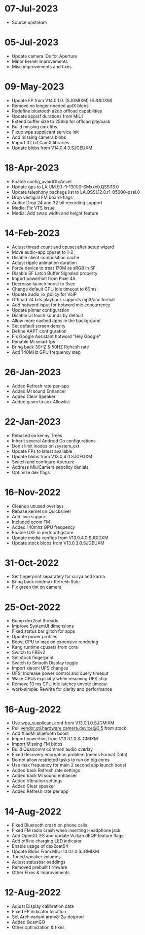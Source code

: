 # 07-Jul-2023
- Source upstream

# 05-Jul-2023
- Update camera IDs for Aperture
- Minor kernel improvements
- Misc improvements and fixes

# 09-May-2023
- Update FP from V14.0.1.0. (SJGMIXM) (SJGIDXM)
- Remove no longer needed aptX blobs
- Redefine bluetooth a2dp offload capabilities
- Update app/sf durations from MIUI
- Extend buffer size to 256kb for offload playback
- Build missing omx libs
- Fixup wpa supplicant service init
- Add missing camera blobs
- Import 32 bit CamX libraries
- Update blobs from V14.0.4.0.SJGEUXM

# 18-Apr-2023
- Enable config_avoidGfxAccel
- Update gps to LA.UM.9.1.r1-13000-SMxxx0.QSSI13.0
- Update telephony package list to LA.QSSI.12.0.r1-05600-qssi.0
- Drop vestigial FM board-flags
- Audio: Drop 24 and 32 bit recording support
- Media: Fix VTS issue.
- Media: Add swap width and height feature

# 14-Feb-2023
- Adjust thread count and cpuset after setup wizard
- Move audio-app cpuset to 1-2
- Disable client composition cache
- Adjust ripple animation duration
- Force device to treat 170M as sRGB in SF
- Disable SF Latch Buffer Signaled property
- Import powerhint from Pixel 4A
- Decrease launch boost to 3sec
- Change default GPU idle timeout to 60ms
- Update audio_io_policy for VoIP
- Offload 24 bits playback supports mp3/aac format
- Add hotword input for hotword mic concurrency
- Update pinner configuration
- Disable UI touch sounds by default
- Allow more cached apps in the background
- Set default screen density
- Define AAPT configuration
- Fix Google Assistant hotword "Hey Google"
- Renable Mi smart fps
- Bring back 30HZ & 50HZ Refresh rate
- Add 140MHz GPU frequency step

# 26-Jan-2023
- Added Refresh rate per-app
- Added Mi sound Enhancer
- Added Clear Speaker
- Added gcam to aux Allowlist

# 22-Jan-2023
- Rebased on kenny Trees
- Inherit several Android Go configurations
- Don't limit inodes on /system_ext
- Update FPs to latest available
- Update blobs from V13.0.4.0.SJGEUXM
- Switch and configure Aperture
- Address MiuiCamera sepolicy denials
- Optimize dex flags

# 16-Nov-2022
- Cleanup unused overlays
- Rebase kernel on Quicksilver
- Add llvm support
- Included qcom FM
- Added 140mhz GPU frequency
- Enable UXE in perfconfigstore 
- Update media configs from V13.0.4.0.SJGIDXM
- Update stock blobs from V13.0.3.0.SJGEUXM

# 31-Oct-2022
- Set fingerprint separately for surya and karna
- Bring back min/max Refresh Rate
- Fix green tint on camera

# 25-Oct-2022
- Bump dex2oat threads
- Improve SystemUI dimensions
- Fixed status bar glitch for apps
- Update power profiles
- Boost GPU to max on expensive rendering
- Kang runtime cpusets from coral
- Switch to FBEv2
- Set stock fingerprint
- Switch to Smooth Display toggle
- Import xiaomi UFS changes
- UFS: Increase power control and query timeout
- Wake CPUs explicitly when resuming UFS chip
- Remove 10 ms CPU idle latency unvote timeout
- work-simple: Rewrite for clarity and performance

# 16-Aug-2022
- Use wpa_supplicant.conf from V13.0.1.0.SJGMIXM
- Pull vendor.qti.hardware.camera.device@3.5 from stock
- Add XiaoMi bluetooth boost
- Import powerhint from V13.0.1.0.SJGMIXM
- Import Missing FM blobs
- Build Qualcomm common audio overlay
- Fixed Recovery encryption problem (needs Format Data)
- Do not allow restricted tasks to run on big cores
- Use max frequency for main 2 second app launch boost
- Added back Refresh rate settings
- Added back Mi sound enhancer
- Added Vibration settings
- Added Clear speaker
- Added Refresh rate per app

# 14-Aug-2022
- Fixed Bluetooth crash on phone calls
- Fixed FM radio crash when inserting Headphone jack
- Add OpenGL ES and update Vulkan dEQP feature flags
- Add offline charging LED indicator
- Enable usage of dex2oat64
- Update Blobs From MIUI 13.0.1.0 SJGMIXM
- Tuned speaker volumes
- Adjust statusbar paddings
- Removed prebuilt firmware
- Other Fixes & Improvements

# 12-Aug-2022
- Adjust Display calibration data 
- Fixed FP indicator location 
- Set Arch variant armv8-2a-dotprod 
- Added GcamGO
- Other optimization & fixes
